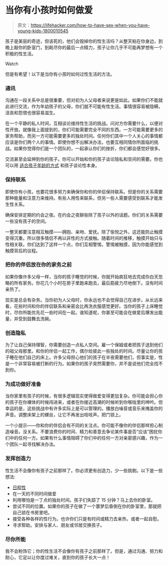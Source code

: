 # 当你有小孩时如何做爱

> 原文：<https://lifehacker.com/how-to-have-sex-when-you-have-young-kids-1800010545>

孩子是美丽的奇迹，但该死的，他们会毁掉你的性生活吗？从整天粘在你身边，到晚上敲你的卧室门，到耗尽你的最后一点精力，孩子让你几乎不可能再梦想有一个积极的性生活。

Watch

但是有希望！以下是当你有小孩时如何过性生活的方法。

### 通讯

沟通在一段关系中总是很重要，但对初为人父母者来说更是如此。如果你们不能就此进行交流，作为年幼孩子的父母，你们就不可能有性生活。事情很容易被隐瞒，沮丧和怨恨也很容易滋生。

在一个平静的私人时间，互相谈论维持性生活的挑战。问对方你需要什么，以便对性开放。就像我上面提到的，你们可能需要完全不同的东西。一方可能需要更多的家务帮助，而另一方可能需要更多的独处时间。任何你们其中一个人关心的事情都应该是你们两个人的事情。即使你想不出解决办法，也要互相同情你所面临的挑战。如果你觉得你们是一个团队的，一起承认你们的挫折，你们都会感觉好很多。

交流甚至会延伸到你的孩子。你可以开始和你的孩子谈论隐私和空间的需要。你也可以用 [适合孩子年龄的方式](http://offspring.lifehacker.com/how-to-talk-to-young-kids-about-sex-1795765539) 和孩子谈论性本身。

### 保持联系

即使你有小孩，也要花很多努力来确保你和你的伴侣保持联系。但是你的关系需要那种能量和注意力来维持。有些人用性来联系，但另一些人需要感受到联系才能发生性关系。

确保安排定期的约会之夜。在约会之夜聊些除了孩子以外的话题。你们的关系需要一些没有孩子的空间。

一整天都要注意相互触摸——拥抱、亲吻、爱抚。除了愉悦之外，这还能防止触摸变得沉重。所以很多情侣不再以非性的方式接触。随着时间的推移，触摸开始只与性相关联。你们达到了这样一个点，你们互相警惕，警惕被触摸，因为你能感觉到触摸背后的议程。

### 把你的伴侣放在你的家务之前

如果你像许多父母一样，当你的孩子睡觉的时候，你就开始疯狂地去完成你白天忽略的所有家务。你花几个小时在房子里跑来跑去，最后筋疲力尽地倒下。没有时间亲热了。

现实是总会有杂务。当你初为人父母时，你永远也不会觉得自己在进步。从长远来看，花些时间和你的伴侣联系和亲密会比再洗衣服感觉更好。当你的孩子上床睡觉时，尽你所能优先花一些时间在一起。谁知道呢，你甚至可能会在做爱后爆发出能量，并受到鼓舞去洗碗。

### 创造隐私

为了让自己保持理智，你需要创造一点私人空间。雇一个保姆或者把孩子送到他们的祖父母那里。和你的伴侣一起工作，偶尔给彼此一些独处的时间。尽量让你的孩子睡在他们自己的床上。许多父母担心他们的孩子在半夜需要他们，但事实是，性是一个非常容易被打断的行为。如果你的孩子突然需要你，并不是说他们完全找不到你。

### 为成功做好准备

当你家里有孩子的时候，有很多逻辑现实使得做爱变得更加复杂。你可能会担心你的孩子在你裸体的时候闯进来，或者在你接近高潮的时候听到你喉咙里的呻吟。但幸运的是，这些挑战中有许多实际上是可以管理的。播放白噪音或音乐来掩盖你的声音。调整床架上的螺丝，让它不再发出吱吱声。把门锁上。

一个小提示——你和你的伴侣会有不同的关注点。你可能不像你的伴侣那样担心制造噪音。没关系。不要浪费你的时间、精力和善意去争论某件事是否“应该”困扰你们中的任何一方。如果有什么事情阻碍了你们中的任何一方对亲密感兴趣，作为一个团队一起寻找解决办法。

### 发挥创造力

性生活不会像你有孩子之前那样了。你必须更有创造力，少一些挑剔。以下是一些想法:

*   [日程性](http://lifehacker.com/how-to-schedule-sex-and-still-enjoy-it-1797016256)
*   在一天的不同时间做爱
*   利用哪怕是一丁点的独处时间。孩子们失踪了 15 分钟？马上去你的卧室。
*   尝试不同的位置。如果你的孩子在做了一个噩梦后昏倒在你的卧室里，那就把自己锁在书房里吧。
*   接受各种各样的性行为。也许你们只是有时间或精力去亲热，或者一起自慰。
*   寻求帮助。安排与家人、朋友或邻居交换孩子。

### 尽你所能

我不会粉饰它；你的性生活不会像你有孩子之前那样了。但是，通过沟通、努力和耐心，它足以让你度过难关，直到你的孩子长大一点！